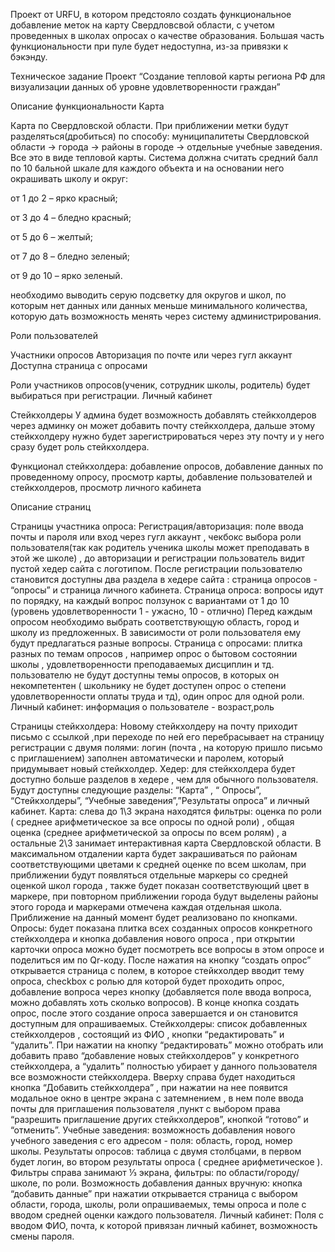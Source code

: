 Проект от URFU, в котором предстояло создать функциональное добавление меток на карту Свердловсвой области, с учетом проведенных в школах опросах о качестве образования. Большая часть функциональности при пуле будет недоступна, из-за привязки к бэкэнду.

Техническое задание
 Проект “Создание тепловой карты региона РФ для визуализации данных об уровне удовлетворенности граждан”

Описание функциональности
Карта

Карта по Свердловской области. При приближении метки будут разделяться(дробиться) по способу: муниципалитеты Свердловской области -> города -> районы в городе -> отдельные учебные заведения. Все это в виде тепловой карты.
Система должна считать средний балл по 10 бальной шкале для каждого объекта и на основании него окрашивать школу и округ:

от 1 до 2 – ярко красный;

от 3 до 4 – бледно красный;

от 5 до 6 – желтый;

от 7 до 8 – бледно зеленый;

от 9 до 10 – ярко зеленый.

необходимо выводить серую подсветку для округов и школ, по которым нет данных или данных меньше минимального количества, которую дать возможность менять через систему администрирования.

		
Роли пользователей

Участники опросов
Авторизация по почте или через гугл аккаунт
Доступна страница с опросами

Роли участников опросов(ученик, сотрудник школы, родитель) будет выбираться при регистрации.
Личный кабинет


Стейкхолдеры
У админа будет возможность добавлять стейкхолдеров через админку он может добавить почту стейкхолдера, дальше этому стейкхолдеру нужно будет зарегистрироваться через эту почту и у него сразу будет роль стейкхолдера. 

Функционал стейкхолдера: добавление опросов, добавление данных по проведенному опросу, просмотр карты, добавление пользователей и стейкхолдеров, просмотр личного кабинета 


Описание страниц

Страницы участника опроса:
Регистрация/авторизация: поле ввода почты и пароля или вход через гугл аккаунт , чекбокс выбора роли пользователя(так как родитель ученика школы может преподавать в этой же школе) , до авторизации и регистрации пользователь видит пустой хедер сайта с логотипом.
После регистрации пользователю становится доступны два раздела в хедере сайта : страница опросов - “опросы” и страница личного кабинета. 
Страница опроса: вопросы идут по порядку, на каждый вопрос ползунок с вариантами от 1 до 10  (уровень удовлетворенности 1 - ужасно, 10 - отлично)
Перед каждым опросом необходимо выбрать соответствующую область, город и школу из предложенных. В зависимости от роли пользователя ему будут предлагаться разные вопросы.
Страница с опросами: плитка разных по темам опросов , например опрос о бытовом состоянии школы , удовлетворенности преподаваемых дисциплин и тд. пользователю не будут доступны темы опросов, в которых он некомпетентен ( школьнику не будет доступен опрос о степени удовлетворенности оплаты труда и тд), один опрос для одной роли.
Личный кабинет: информация о пользователе - возраст,роль

        


Страницы стейкхолдера:
Новому стейкхолдеру на почту приходит письмо с ссылкой ,при переходе по ней его перебрасывает на страницу регистрации с двумя полями: логин (почта , на которую пришло письмо с приглашением) заполнен автоматически и паролем, который придумывает новый стейкхолдер.
Хедер: для стейкхолдера будет доступно больше разделов в хедере , чем для обычного пользователя. Будут доступны следующие разделы: “Карта” , “ Опросы”, “Стейкхолдеры”, “Учебные заведения”,”Результаты опроса” и личный кабинет.
Карта: слева до 1\3 экрана находятся фильтры: оценка по роли ( среднее арифметическое за все опросы по одной роли) , общая оценка (среднее арифметической за опросы по всем ролям) , а остальные 2\3 занимает интерактивная карта Свердловской области. В максимальном отдалении карта будет закрашиваться по районам соответствующими цветами к средней оценке по всем школам, при приближении будут появляться отдельные маркеры со средней оценкой школ города , также будет показан соответствующий цвет в маркере, при повторном приближении города будут выделены районы этого города и маркерами отмечена каждая отдельная школа. Приближение на данный момент будет реализовано по кнопками.
Опросы: будет показана плитка всех созданных опросов конкретного стейкхолдера и кнопка добавления нового опроса , при открытии карточки опроса можно будет посмотреть все вопросы в этом опросе и поделиться им по Qr-коду.
После нажатия на кнопку “создать опрос” открывается страница с полем, в которое стейкхолдер вводит тему опроса, checkbox с ролью для которой будет проходить опрос, добавление вопроса через кнопку (добавляется поле ввода вопроса, можно добавлять хоть сколько вопросов). В конце кнопка создать опрос, после этого создание опроса завершается и он становится доступным для опрашиваемых.
Стейкхолдеры: список добавленных стейкхолдеров , состоящий из ФИО , кнопки “редактировать” и “удалить”. При нажатии на кнопку “редактировать” можно отобрать или добавить право “добавление новых стейкхолдеров” у конкретного стейкхолдера, а “удалить” полностью убирает у данного пользователя все возможности стейкхолдера. Вверху справа будет находиться кнопка “Добавить стейкхолдера” , при нажатии на нее появится модальное окно в центре экрана с затемнением , в нем  поле ввода почты для приглашения пользователя ,пункт с выбором права “разрешить приглашение других стейкхолдеров”, кнопкой “готово” и “отменить”.
Учебные заведения:  возможность добавления нового учебного заведения с его адресом - поля: область, город, номер школы.
Результаты опросов: таблица с двумя столбцами, в первом будет логин, во втором результаты опроса ( среднее арифметическое ).
Фильтры справа занимают ⅓ экрана, фильтры: по области/городу/школе, по роли.
Возможность добавления данных вручную: кнопка “добавить данные”  при нажатии  открывается страница с выбором области, города, школы, роли опрашиваемых, темы опроса и поле с вводом средней оценки каждого пользователя.
Личный кабинет: Поля с вводом ФИО, почта, к которой привязан личный кабинет, возможность смены пароля.

